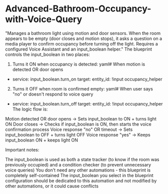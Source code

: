# Advanced-Bathroom-Occupancy-with-Voice-Query
"Manages a bathroom light using motion and door sensors. When the room appears to be empty (door closes and motion stops), it asks a question on a media player to confirm occupancy before turning off the light. Requires a configured Voice Assistant and an input_boolean helper."
The blueprint controls the input_boolean in two places:
1. Turns it ON when occupancy is detected:
yaml# When motion is detected OR door opens
- service: input_boolean.turn_on
  target:
    entity_id: !input occupancy_helper
2. Turns it OFF when room is confirmed empty:
yaml# When user says "no" or doesn't respond to voice query
- service: input_boolean.turn_off
  target:
    entity_id: !input occupancy_helper
The logic flow is:

Motion detected OR door opens → Sets input_boolean to ON + turns light ON
Door closes → Checks if input_boolean is ON, then starts the voice confirmation process
Voice response "no" OR timeout → Sets input_boolean to OFF + turns light OFF
Voice response "yes" → Keeps input_boolean ON + keeps light ON

Important notes:

The input_boolean is used as both a state tracker (to know if the room was previously occupied) and a condition checker (to prevent unnecessary voice queries)
You don't need any other automations - this blueprint is completely self-contained
The input_boolean you select in the blueprint configuration should be dedicated to this automation and not modified by other automations, or it could cause conflicts


